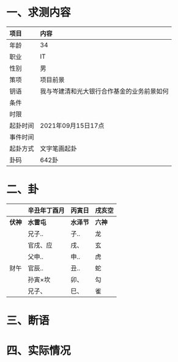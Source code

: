 # 一、求测内容
|项目|内容|
|:-|:-|
|年龄|34|
|职业|IT|
|性别|男|
|策项|项目前景|
|钥语|我与岑建清和光大银行合作基金的业务前景如何|
|条件||
|时限||
|起卦时间|2021年09月15日17点|
|事件时间||
|起卦方式|文字笔画起卦|
|卦码|642卦|

# 二、卦
||辛丑年丁酉月|丙寅日|戌亥空|
|:-|:-|:-|:-|
|**伏神**|**水雷屯**|**水泽节**|**六神**|
||兄子..|子..|龙|
||官戌、应|戌、|玄|
||父申..|申..|虎|
|财午|官辰..|丑..|蛇|
||孙寅×坎|卯、|勾|
||兄子、|巳、|雀|


# 三、断语

# 四、实际情况